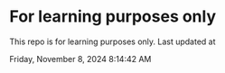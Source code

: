 # For learning purposes only
This repo is for learning purposes only.
Last updated at

Friday, November 8, 2024 8:14:42 AM

